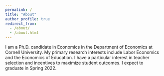 ```yaml
---
permalink: /
title: "About"
author_profile: true
redirect_from: 
  - /about/
  - /about.html
---
```


I am a Ph.D. candidate in Economics in the Department of Economics at Cornell University.  My primary research interests include Labor Economics and the Economics of Education.   I have a particular interest in teacher selection and incentives to maximize student outcomes.   I expect to graduate in Spring 2022.

<!-- My website is located at <https://KevinCNg.github.io>, which contains my CV and research materials. -->

<!-- My job market paper can be downloaded [here](https://KevinCNg.github.io/files/Ng_Job_Market_paper.pdf). -->

